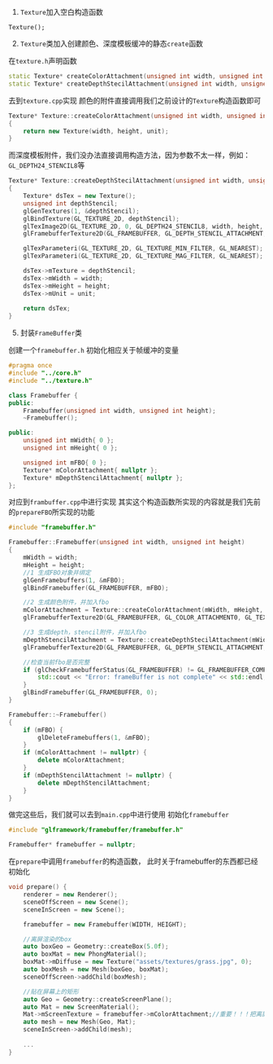 1. `Texture`加入空白构造函数
```
Texture();
```

2. `Texture`类加入创建颜色、深度模板缓冲的静态`create`函数

在`texture.h`声明函数
```cpp
static Texture* createColorAttachment(unsigned int width, unsigned int height, unsigned int unit);
static Texture* createDepthStecilAttachment(unsigned int width, unsigned int height, unsigned int unit);
```
去到`texture.cpp`实现
颜色的附件直接调用我们之前设计的`Texture`构造函数即可
```cpp
Texture* Texture::createColorAttachment(unsigned int width, unsigned int height, unsigned int unit)
{
	return new Texture(width, height, unit);
}
```
而深度模板附件，我们没办法直接调用构造方法，因为参数不太一样，例如：`GL_DEPTH24_STENCIL8`等
```cpp
Texture* Texture::createDepthStecilAttachment(unsigned int width, unsigned int height, unsigned int unit)
{
	Texture* dsTex = new Texture();
	unsigned int depthStencil;
	glGenTextures(1, &depthStencil);
	glBindTexture(GL_TEXTURE_2D, depthStencil);
	glTexImage2D(GL_TEXTURE_2D, 0, GL_DEPTH24_STENCIL8, width, height, 0, GL_DEPTH_STENCIL, GL_UNSIGNED_INT_24_8, NULL);
	glFramebufferTexture2D(GL_FRAMEBUFFER, GL_DEPTH_STENCIL_ATTACHMENT, GL_TEXTURE_2D, depthStencil, 0);

	glTexParameteri(GL_TEXTURE_2D, GL_TEXTURE_MIN_FILTER, GL_NEAREST);
	glTexParameteri(GL_TEXTURE_2D, GL_TEXTURE_MAG_FILTER, GL_NEAREST);

	dsTex->mTexture = depthStencil;
	dsTex->mWidth = width;
	dsTex->mHeight = height;
	dsTex->mUnit = unit;
	
	return dsTex;
}
```

5. 封装`FrameBuffer`类

创建一个`framebuffer.h`
初始化相应关于帧缓冲的变量
```cpp
#pragma once
#include "../core.h"
#include "../texture.h"

class Framebuffer {
public:
	Framebuffer(unsigned int width, unsigned int height);
	~Framebuffer();

public:
	unsigned int mWidth{ 0 };
	unsigned int mHeight{ 0 };

	unsigned int mFBO{ 0 };
	Texture* mColorAttachment{ nullptr };
	Texture* mDepthStencilAttachment{ nullptr };
};
```
对应到`frambuffer.cpp`中进行实现
其实这个构造函数所实现的内容就是我们先前的`prepareFBO`所实现的功能
```cpp
#include "framebuffer.h"

Framebuffer::Framebuffer(unsigned int width, unsigned int height)
{
	mWidth = width;
	mHeight = height;
	//1 生成FBO对象并绑定
	glGenFramebuffers(1, &mFBO);
	glBindFramebuffer(GL_FRAMEBUFFER, mFBO);

	//2 生成颜色附件，并加入fbo
	mColorAttachment = Texture::createColorAttachment(mWidth, mHeight, 0);
	glFramebufferTexture2D(GL_FRAMEBUFFER, GL_COLOR_ATTACHMENT0, GL_TEXTURE_2D, mColorAttachment->getTexture(), 0);

	//3 生成depth，stencil附件，并加入fbo
	mDepthStencilAttachment = Texture::createDepthStecilAttachment(mWidth, mHeight, 0);
	glFramebufferTexture2D(GL_FRAMEBUFFER, GL_DEPTH_STENCIL_ATTACHMENT, GL_TEXTURE_2D, mDepthStencilAttachment->getTexture(), 0);

	//检查当前fbo是否完整
	if (glCheckFramebufferStatus(GL_FRAMEBUFFER) != GL_FRAMEBUFFER_COMPLETE) {
		std::cout << "Error: frameBuffer is not complete" << std::endl;
	}
	glBindFramebuffer(GL_FRAMEBUFFER, 0);
}

Framebuffer::~Framebuffer()
{
	if (mFBO) {
		glDeleteFramebuffers(1, &mFBO);
	}
	if (mColorAttachment != nullptr) {
		delete mColorAttachment;
	}
	if (mDepthStencilAttachment != nullptr) {
		delete mDepthStencilAttachment;
	}
}
```

做完这些后，我们就可以去到`main.cpp`中进行使用
初始化`framebuffer`
```cpp
#include "glframework/framebuffer/framebuffer.h"

Framebuffer* framebuffer = nullptr;
```
在`prepare`中调用`framebuffer`的构造函数，
此时关于framebuffer的东西都已经初始化
```cpp
void prepare() {
	renderer = new Renderer();
	sceneOffScreen = new Scene();
	sceneInScreen = new Scene();

	framebuffer = new Framebuffer(WIDTH, HEIGHT);

	//离屏渲染的box
	auto boxGeo = Geometry::createBox(5.0f);
	auto boxMat = new PhongMaterial();
	boxMat->mDiffuse = new Texture("assets/textures/grass.jpg", 0);
	auto boxMesh = new Mesh(boxGeo, boxMat);
	sceneOffScreen->addChild(boxMesh);

	//贴在屏幕上的矩形
	auto Geo = Geometry::createScreenPlane();
	auto Mat = new ScreenMaterial();
	Mat->mScreenTexture = framebuffer->mColorAttachment;//重要！！！把离屏渲染当作texture贴在屏幕上
	auto mesh = new Mesh(Geo, Mat);
	sceneInScreen->addChild(mesh);
	
	...
}

```
<!--stackedit_data:
eyJoaXN0b3J5IjpbMTExMzk5NDcwOSwxMDg2MDU5NDc5LDE4MD
g2ODM4OTUsLTEyMTM0NTYwOTJdfQ==
-->